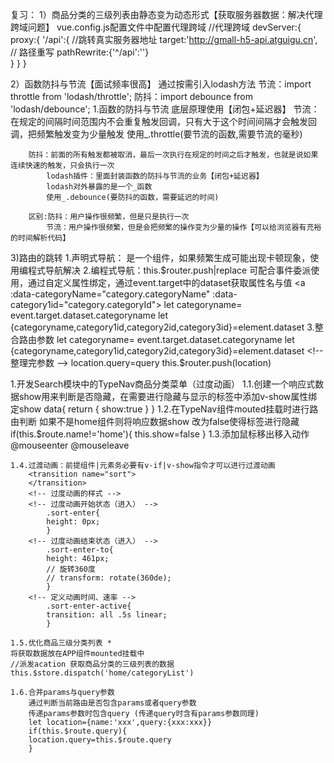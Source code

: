 复习：
1）商品分类的三级列表由静态变为动态形式【获取服务器数据：解决代理跨域问题】
vue.config.js配置文件中配置代理跨域
  //代理跨域
  devServer:{
    proxy:{
      '/api':{
        //跳转真实服务器地址
        target:'http://gmall-h5-api.atguigu.cn',
        // 路径重写
        pathRewrite:{'^/api':''}   
      }
    }
  }

2）函数防抖与节流【面试频率很高】
通过按需引入lodash方法
节流：import throttle from 'lodash/throttle';
防抖：import debounce from 'lodash/debounce';
    1.函数的防抖与节流  底层原理使用【闭包+延迟器】
        节流：在规定的间隔时间范围内不会重复触发回调，只有大于这个时间间隔才会触发回调，把频繁触发变为少量触发
            使用_.throttle(要节流的函数,需要节流的毫秒)

        防抖：前面的所有触发都被取消，最后一次执行在规定的时间之后才触发，也就是说如果连续快速的触发，只会执行一次
            lodash插件：里面封装函数的防抖与节流的业务【闭包+延迟器】
            lodash对外暴露的是一个_函数
            使用_.debounce(要防抖的函数，需要延迟的时间)

        区别:防抖：用户操作很频繁，但是只是执行一次
            节流：用户操作很频繁，但是会把频繁的操作变为少量的操作【可以给浏览器有充裕的时间解析代码】

3)路由的跳转
    1.声明式导航：<router-link to="/xxxx"></router>
        是一个组件，如果频繁生成可能出现卡顿现象，使用编程式导航解决
    2.编程式导航：this.$router.push|replace 
        可配合事件委派使用，通过自定义属性绑定，通过event.target中的dataset获取属性名与值
        <a :data-categoryName="category.categoryName" :data-category1id="category.categoryId">
        let categoryname= event.target.dataset.categoryname
        let {categoryname,category1id,category2id,category3id}=element.dataset
    3.整合路由参数
        let categoryname= event.target.dataset.categoryname
        let {categoryname,category1id,category2id,category3id}=element.dataset
         <!-- 整理完参数 -->
        location.query=query
        this.$router.push(location)

1.开发Search模块中的TypeNav商品分类菜单（过度动画）
    1.1.创建一个响应式数据show用来判断是否隐藏，在需要进行隐藏与显示的标签中添加v-show属性绑定show
        data{
            return {
                show:true
            }
        }
    1.2.在TypeNav组件mouted挂载时进行路由判断 如果不是home组件则将响应数据show 改为false使得标签进行隐藏
         <!-- 如果不是Home路由组件，将typeNav进行隐藏 -->
        if(this.$route.name!='home'){
        this.show=false
        }
    1.3.添加鼠标移出移入动作  @mouseenter @mouseleave

    1.4.过渡动画：前提组件|元素务必要有v-if|v-show指令才可以进行过渡动画
        <transition name="sort">
        </transition>
        <!-- 过度动画的样式 -->
        <!-- 过度动画开始状态（进入） -->
            .sort-enter{
            height: 0px;
            }
        <!-- 过度动画结束状态（进入） -->
            .sort-enter-to{
            height: 461px;
            // 旋转360度
            // transform: rotate(360de);
            }
        <!-- 定义动画时间、速率 -->
            .sort-enter-active{
            transition: all .5s linear;
            }
    
    1.5.优化商品三级分类列表 *
    将获取数据放在APP组件mounted挂载中
    //派发acation 获取商品分类的三级列表的数据 
    this.$store.dispatch('home/categoryList')

    1.6.合并params与query参数
        通过判断当前路由是否包含params或者query参数
        传递params参数时包含query (传递query时含有params参数同理)
        let location={name:'xxx',query:{xxx:xxx}}
        if(this.$route.query){
        location.query=this.$route.query
        }
